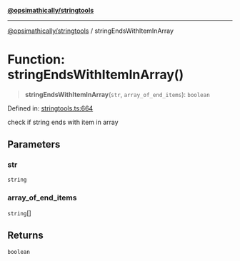 [**@opsimathically/stringtools**](../README.md)

***

[@opsimathically/stringtools](../README.md) / stringEndsWithItemInArray

# Function: stringEndsWithItemInArray()

> **stringEndsWithItemInArray**(`str`, `array_of_end_items`): `boolean`

Defined in: [stringtools.ts:664](https://github.com/opsimathically/stringtools/blob/5714d320fcdf7327680edd07bd6d383b6db26812/src/stringtools.ts#L664)

check if string ends with item in array

## Parameters

### str

`string`

### array\_of\_end\_items

`string`[]

## Returns

`boolean`
